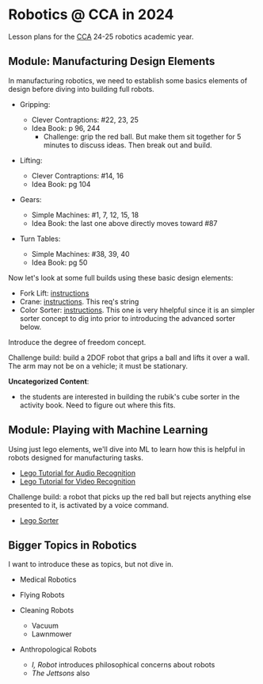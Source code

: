 # Robotics @ CCA in 2024

Lesson plans for the [CCA](https://cornerstoneclassicalroanoke.org) 24-25 robotics academic year.

## Module: Manufacturing Design Elements

In manufacturing robotics, we need to establish some basics elements of design before diving into building full robots.

- Gripping:
  - Clever Contraptions: #22, 23, 25
  - Idea Book: p 96, 244
    - Challenge: grip the red ball. But make them sit together for 5 minutes to discuss ideas. Then break out and build.

- Lifting:
  - Clever Contraptions: #14, 16
  - Idea Book: pg 104

- Gears:
  - Simple Machines: #1, 7, 12, 15, 18
  - Idea Book: the last one above directly moves toward #87

- Turn Tables:
  - Simple Machines: #38, 39, 40
  - Idea Book: pg 50

Now let's look at some full builds using these basic design elements:

- Fork Lift: [instructions](https://www.onekitprojects.com/51515/forklift)
- Crane: [instructions](https://www.onekitprojects.com/51515/crane). This req's string
- Color Sorter: [instructions](https://www.onekitprojects.com/51515/color-sorter). This one is very hhelpful since it is an simpler sorter concept to dig into prior to introducing the advanced sorter below.

Introduce the degree of freedom concept.

Challenge build: build a 2DOF robot that grips a ball and lifts it over a wall. The arm may not be on a vehicle; it must be stationary.

**Uncategorized Content**:

- the students are interested in building the rubik's cube sorter in the activity book. Need to figure out where this fits.

## Module: Playing with Machine Learning

Using just lego elements, we'll dive into ML to learn how this is helpful in robots designed for manufacturing tasks.

- [Lego Tutorial for Audio Recognition](https://youtu.be/JdgSHBjH3qc?si=BgehOxZQHk01J1Uy)
- [Lego Tutorial for Video Recognition](https://youtu.be/xnxv1vuKoSs?si=yCFe_YxGfnc7AYXj)

Challenge build: a robot that picks up the red ball but rejects anything else presented to it, is activated by a voice command.

- [Lego Sorter](https://robotics.benedettelli.com/lego-mindstorms-learning-brick-sorter-bird)

## Bigger Topics in Robotics

I want to introduce these as topics, but not dive in.

- Medical Robotics

- Flying Robots

- Cleaning Robots
  - Vacuum
  - Lawnmower

- Anthropological Robots
  - _I, Robot_ introduces philosophical concerns about robots
  - _The Jettsons_ also
